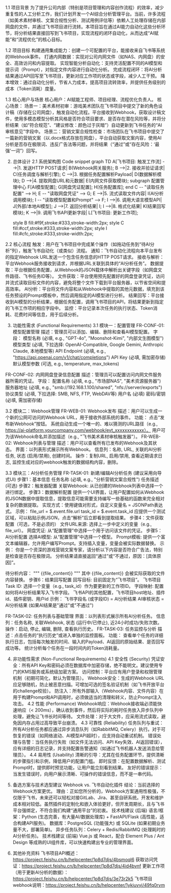 1.1 项目背景
为了提升公司内部（特别是项目管理和内容创作流程）的效率，减少重复性的人工分析工作，我们计划开发一个AI综合分析管理平台。当前，许多流程（如美术素材审核、文案合规性分析、测试用例评估等）依赖人工处理存储在内部网盘的文件，并通过飞书项目进行流转。本项目旨在通过AI能力自动化这些分析环节，将分析结果直接回写到飞书项目，实现流程的闭环自动化，从而达成“AI赋能”和“流程优化”的核心目标。

1.2 项目目标
构建通用集成能力：创建一个可配置的平台，能接收来自飞书等系统的Webhook事件。
打通内网数据：实现对公司内网文件（如NAS、内网盘）的安全、高效访问和内容提取。
实现智能分析自动化：支持灵活配置不同的AI模型和提示词（Prompt），对指定文件内容进行自动化分析。
完成流程闭环：将AI分析结果通过API回写至飞书项目，更新对应工作项的状态或字段，减少人工干预。
降本增效：通过自动化分析，节省人力成本，提高项目流转效率，并提供任务级别的成本（Token消耗）度量。

1.3 核心用户与场景
核心用户：AI赋能工程师、项目经理、流程优化负责人。
核心场景：
场景一：美术素材初审：游戏美术团队在飞书项目中提交了新的角色设计稿（存储在公司网盘），触发自动化流程。平台接收到Webhook，获取设计稿文件，使用多模态模型分析其风格是否符合项目要求、是否存在潜在风险等，并将分析结果（如“符合规范”、“建议修改：颜色过于灰暗”）自动更新到飞书任务的“AI审核意见”字段中。
场景二：营销文案合规性检查：市场团队在飞书项目中提交了一篇新的营销文案（以.docx格式存放在网盘），平台自动获取文案内容，使用AI分析是否存在极限词、违反广告法等问题，并将结果（“通过”或“存在风险：‘最强’一词”）回写。

2. 总体设计
2.1 系统架构图
Code snippet
graph TD
    A[飞书项目: 触发工作流] -->|1. 发送HTTP POST请求| B(Webhook网关服务);
    B -->|2. 接收并验证请求| C(任务调度与解析引擎);
    C -->|3. 根据任务配置解析Payload| D(数据解析模块);
    D -->|4. 提取网盘URL和元数据| E(内网文件获取模块);
    subgraph 配置管理中心
        F[AI模型配置];
        G[网盘凭证配置];
        H[任务配置库];
    end
    C -- "读取任务配置" --> H;
    E -- "读取网盘凭证" --> G;
    E -->|5. 流式读取文件内容| I(AI分析调用模块);
    I -- "读取模型配置和Prompt" --> F;
    I -->|6. 调用大语言模型API| J[外部/本地AI模型];
    J -->|7. 返回分析结果| I;
    I -->|8. 格式化结果| K(结果回写模块);
    K -->|9. 调用飞书API更新字段| L[飞书项目: 更新工作项];

    style B fill:#f9f,stroke:#333,stroke-width:2px;
    style C fill:#ccf,stroke:#333,stroke-width:2px;
    style I fill:#cfc,stroke:#333,stroke-width:2px;

2.2 核心流程
触发：用户在飞书项目中完成某个操作（如拖动任务到“待AI分析”列），触发飞书自动化（或类似）流程。
通知：飞书自动化流程向本平台发布的指定Webhook URL发送一个包含任务信息的HTTP POST请求。
接收与解析：平台Webhook服务接收到请求，并根据URL关联到具体的“AI分析任务”。
数据提取：平台根据任务配置，从Webhook的JSON载体中解析出关键字段（如网盘文件路径、飞书任务ID等）。
文件获取：平台使用预先配置好的网盘登录凭证，访问并流式读取目标文件的内容，避免将整个文件下载到平台服务器，以节省空间和提高效率。
AI分析：平台将文件内容和从Webhook中提取的其他元数据，填充到该任务预设的Prompt模板中，然后调用指定的AI模型进行分析。
结果回写：平台接收到AI模型的分析结果，根据任务配置，调用飞书项目的API，将结果更新到指定的飞书工作项的相应字段中。
监控：平台记录本次任务的执行状态、Token消耗、花费时间等信息，用于后续分析。

3. 功能性需求 (Functional Requirements)
3.1 模块一：配置管理
FR-CONF-01: 模型配置管理
描述：管理员可以添加、编辑、删除和查看AI模型配置。
字段：
模型名称 (必填, e.g., "GPT-4o", "Moonshot-Kimi", "内部文生图模型")
模型类型 (必填, 下拉选择: OpenAI-Compatible, Google Gemini, Anthropic Claude, 本地模型等)
API Endpoint (必填, e.g., "https://api.openai.com/v1/chat/completions")
API Key (必填, 需加密存储)
默认模型参数 (可选, e.g., temperature, max_tokens)

FR-CONF-02: 内网网盘登录信息配置
描述：管理员可以配置访问内网文件服务器所需的凭证。
字段：
配置名称 (必填, e.g., "市场部NAS", "美术资源服务器")
服务器地址 (必填, e.g., "smb://192.168.1.100/shared", "nfs://server/exports")
协议类型 (必填, 下拉选择: SMB, NFS, FTP, WebDAV等)
用户名 (必填)
密码/密钥 (必填, 需加密存储)

3.2 模块二：Webhook管理
FR-WEB-01: Webhook发布
描述：用户可以生成一个新的公网可访问的Webhook URL，用于接收外部系统的事件。
功能：
点击“发布新Webhook”按钮。
系统自动生成一个唯一的、难以猜测的URL路径（e.g., https://ai-platform.yourcompany.com/webhook/evt_xxxxxxxxxxxx）。
用户可为该Webhook命名并添加描述（e.g., "飞书美术素材审核触发器"）。
FR-WEB-02: Webhook列表与管理
描述：用户可以查看所有已发布的Webhook及其状态。
界面：以列表形式展示所有Webhook。
信息列：名称, URL, 关联的AI分析任务, 状态 (启用/禁用), 创建时间。
操作：复制URL, 启用/禁用, 查看近期请求日志, 监控生成对应的webhook触发的数据结构内容，删除。

3.3 模块三：AI分析任务管理
FR-TASK-01: 新建/编辑AI分析任务 (建议采用向导式UI)
步骤1：基本信息
任务名称 (必填, e.g., "分析营销文案合规性")
任务描述 (可选)
步骤2：触发器配置
关联Webhook: 从已创建的Webhook列表中选择一个进行绑定。
步骤3：数据解析配置
提供一个UI界面，让用户配置如何从Webhook的JSON数据中提取信息，提取信息可能需要支持编写一些基础的函数来完全相对复杂的数据提取。
实现方式：使用键值对形式，自定义变量名 = JSONPath表达式。
示例：
file_url = $.event.file.url
task_id = $.event.task_id
应提供一个测试区域，可以粘贴示例JSON，点击“解析”后立即看到提取结果。
步骤4：文件获取配置（可选，不是必须的）
文件URL来源: 选择上一步中定义的变量（e.g., file_url）。
网盘凭证: 从“配置管理”中选择一个用于访问该文件的凭证。
步骤5：AI分析配置
选择AI模型: 从“配置管理”中选择一个模型。
Prompt模板: 提供一个富文本编辑器，允许用户编写Prompt。支持插入变量，变量会被实际数据替换。
示例：
你是一个资深的游戏营销文案专家，请分析以下内容是否符合广告法，特别是检查是否存在极限词。
分析结果请直接返回“通过”或“不通过，原因：[具体原因]”。

待分析内容：
"""
{{file_content}}
"""
其中 {{file_content}} 会被实际获取的文件内容替换。
步骤6：结果回写配置
回写目标: 目前固定为“飞书项目”。
飞书项目Task ID: 选择一个变量（e.g., task_id）作为要更新的工作项ID。
字段映射: 配置如何将AI分析结果写入飞书字段。
飞书API的其他配置，飞书项目host地址、插件id、插件密钥、用户id
示例：
飞书字段名 (或字段ID) = AI分析结果
AI审核状态 = AI分析结果 (如果AI结果是"通过"或"不通过")

FR-TASK-02: 任务列表与基础管理
界面：以列表形式展示所有AI分析任务。
信息列：任务名称, 关联Webhook, 状态 (运行中/已停止), 近24小时成功/失败次数。
操作：启动, 停止, 编辑, 删除, 查看执行历史。
FR-TASK-03: 任务监控与分析
描述：点击任务的“执行历史”或进入单独的监控面板。
功能：
查看单个任务的详细执行日志，包括每次触发的时间、输入的Payload、AI返回的原始结果、是否回写成功等。
统计分析每个任务在一段时间内的Token消耗量。

4. 非功能性需求 (Non-Functional Requirements)
4.1 安全性 (Security)
凭证安全：所有API Key和密码必须在数据库中加密存储，绝不能明文。建议使用专门的KMS服务或系统级加密方案。
访问控制：平台应有用户登录和权限管理机制（初期可简化，默认为管理员）。
Webhook安全：生成的Webhook URL应足够随机，防止被恶意扫描。可增加可选的签名验证机制（如飞书开放平台的challenge校验）。
防注入：所有外部输入（Webhook内容、文件内容）在用于构建Prompt和API调用时，必须做适当的清理和转义，防止Prompt注入攻击。
4.2 性能 (Performance)
Webhook响应：Webhook接收端必须能快速响应（< 200ms），确认收到事件，然后将实际的耗时任务放入异步队列中处理，避免让飞书长时间等待。
文件处理：对于大文件，应采用流式读取，避免因内存占用过高导致平台崩溃。
4.3 可靠性 (Reliability)
任务队列与重试：所有AI分析任务都应通过异步消息队列（如RabbitMQ, Celery）执行。对于可恢复的错误（如网络波动、AI模型API超时），应支持自动重试机制。
错误处理与告警：当任务执行失败（如文件无法访问、API Key失效、AI返回错误），应有详细的日志记录，并支持配置告警通知（如通过飞书机器人发送消息给管理员）。
4.4 易用性 (Usability)
清晰的引导：尤其在任务配置环节，提供清晰的步骤指引和示例，降低用户的配置门槛。
即时反馈：在配置数据解析、测试Prompt时，提供即时预览功能，让用户能立刻看到结果。
友好的错误提示：当发生错误时，向用户展示清晰、可操作的错误信息，而不是一串代码。

5. 备选方案与技术选型建议
Webhook vs. 飞书自动化插件
结论：当前选择的Webhook方案更优。
理由：正如您所分析的，Webhook方案通用性极强，不仅限于飞书，未来还可以轻松对接GitLab、Jira、甚至自研系统。开发和维护成本相对较低。虽然插件的定制化和嵌入体验更好，但开发周期长，且与飞书平台强绑定，不符合我们构建“通用平台”的初衷。
技术栈建议 (后端)
语言/框架：Python (生态完善，有大量AI/数据处理库) + FastAPI/Flask (高性能，适合构建API服务)。
数据库：PostgreSQL (功能强大) 或 SQLite (如果初期业务量不大，部署简单)。
异步任务队列：Celery + Redis/RabbitMQ (处理耗时的AI分析任务)。
技术栈建议 (前端)
Vue.js 或 React，配合 Element Plus / Ant Design 等成熟的UI组件库，可以快速构建出专业的管理界面。

6. 其他补充资料
飞书项目API概述：https://project.feishu.cn/b/helpcenter/1p8d7djs/4bsmoql6
获取访问凭证：https://project.feishu.cn/b/helpcenter/1p8d7djs/4id4bvnf
更新工作项（用于更新AI分析的数据）：https://project.feishu.cn/b/helpcenter/1p8d7djs/3e73r2k5
飞书项目webhook说明：https://project.feishu.cn/b/helpcenter/1ykiuvvj/49fq0rvm